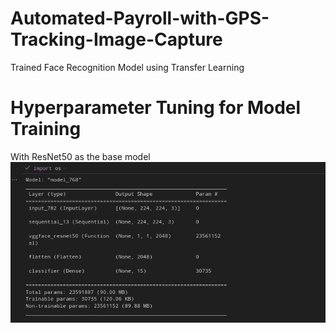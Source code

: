 # Automated-Payroll-with-GPS-Tracking-Image-Capture
Trained Face Recognition Model using Transfer Learning

# Hyperparameter Tuning for Model Training
With ResNet50 as the base model
![Dashboard](screenshots/resnet50/renet50_0001lr_20epoch_summary.png)
